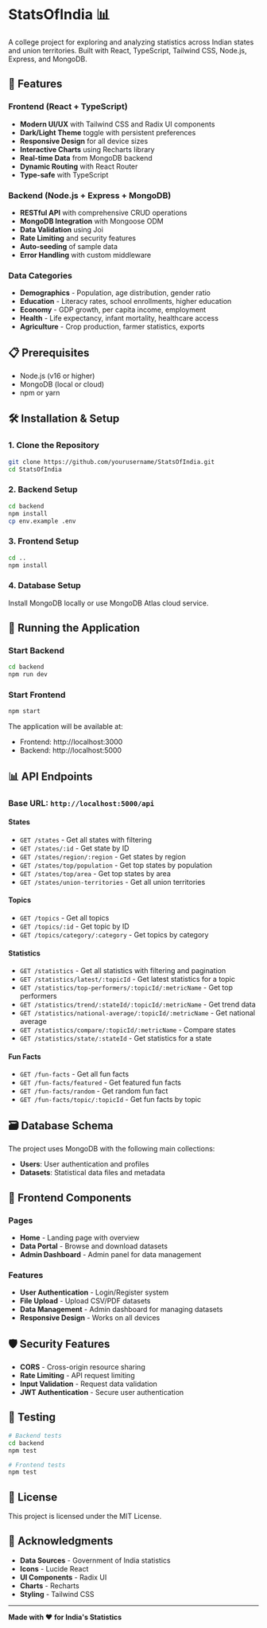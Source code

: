 # StatsOfIndia 📊

A college project for exploring and analyzing statistics across Indian states and union territories. Built with React, TypeScript, Tailwind CSS, Node.js, Express, and MongoDB.

## 🚀 Features

### Frontend (React + TypeScript)
- **Modern UI/UX** with Tailwind CSS and Radix UI components
- **Dark/Light Theme** toggle with persistent preferences
- **Responsive Design** for all device sizes
- **Interactive Charts** using Recharts library
- **Real-time Data** from MongoDB backend
- **Dynamic Routing** with React Router
- **Type-safe** with TypeScript

### Backend (Node.js + Express + MongoDB)
- **RESTful API** with comprehensive CRUD operations
- **MongoDB Integration** with Mongoose ODM
- **Data Validation** using Joi
- **Rate Limiting** and security features
- **Auto-seeding** of sample data
- **Error Handling** with custom middleware

### Data Categories
- **Demographics** - Population, age distribution, gender ratio
- **Education** - Literacy rates, school enrollments, higher education
- **Economy** - GDP growth, per capita income, employment
- **Health** - Life expectancy, infant mortality, healthcare access
- **Agriculture** - Crop production, farmer statistics, exports

## 📋 Prerequisites

- Node.js (v16 or higher)
- MongoDB (local or cloud)
- npm or yarn

## 🛠️ Installation & Setup

### 1. Clone the Repository
```bash
git clone https://github.com/yourusername/StatsOfIndia.git
cd StatsOfIndia
```

### 2. Backend Setup
```bash
cd backend
npm install
cp env.example .env
```

### 3. Frontend Setup
```bash
cd ..
npm install
```

### 4. Database Setup
Install MongoDB locally or use MongoDB Atlas cloud service.

## 🚀 Running the Application

### Start Backend
```bash
cd backend
npm run dev
```

### Start Frontend
```bash
npm start
```

The application will be available at:
- Frontend: http://localhost:3000
- Backend: http://localhost:5000

## 📊 API Endpoints

### Base URL: `http://localhost:5000/api`

#### States
- `GET /states` - Get all states with filtering
- `GET /states/:id` - Get state by ID
- `GET /states/region/:region` - Get states by region
- `GET /states/top/population` - Get top states by population
- `GET /states/top/area` - Get top states by area
- `GET /states/union-territories` - Get all union territories

#### Topics
- `GET /topics` - Get all topics
- `GET /topics/:id` - Get topic by ID
- `GET /topics/category/:category` - Get topics by category

#### Statistics
- `GET /statistics` - Get all statistics with filtering and pagination
- `GET /statistics/latest/:topicId` - Get latest statistics for a topic
- `GET /statistics/top-performers/:topicId/:metricName` - Get top performers
- `GET /statistics/trend/:stateId/:topicId/:metricName` - Get trend data
- `GET /statistics/national-average/:topicId/:metricName` - Get national average
- `GET /statistics/compare/:topicId/:metricName` - Compare states
- `GET /statistics/state/:stateId` - Get statistics for a state

#### Fun Facts
- `GET /fun-facts` - Get all fun facts
- `GET /fun-facts/featured` - Get featured fun facts
- `GET /fun-facts/random` - Get random fun fact
- `GET /fun-facts/topic/:topicId` - Get fun facts by topic

## 🗃️ Database Schema

The project uses MongoDB with the following main collections:
- **Users**: User authentication and profiles
- **Datasets**: Statistical data files and metadata

## 🎨 Frontend Components

### Pages
- **Home** - Landing page with overview
- **Data Portal** - Browse and download datasets
- **Admin Dashboard** - Admin panel for data management

### Features
- **User Authentication** - Login/Register system
- **File Upload** - Upload CSV/PDF datasets
- **Data Management** - Admin dashboard for managing datasets
- **Responsive Design** - Works on all devices

## 🛡️ Security Features

- **CORS** - Cross-origin resource sharing
- **Rate Limiting** - API request limiting
- **Input Validation** - Request data validation
- **JWT Authentication** - Secure user authentication

## 🧪 Testing

```bash
# Backend tests
cd backend
npm test

# Frontend tests
npm test
```

## 📄 License

This project is licensed under the MIT License.

## 🙏 Acknowledgments

- **Data Sources** - Government of India statistics
- **Icons** - Lucide React
- **UI Components** - Radix UI
- **Charts** - Recharts
- **Styling** - Tailwind CSS

---

**Made with ❤️ for India's Statistics** 